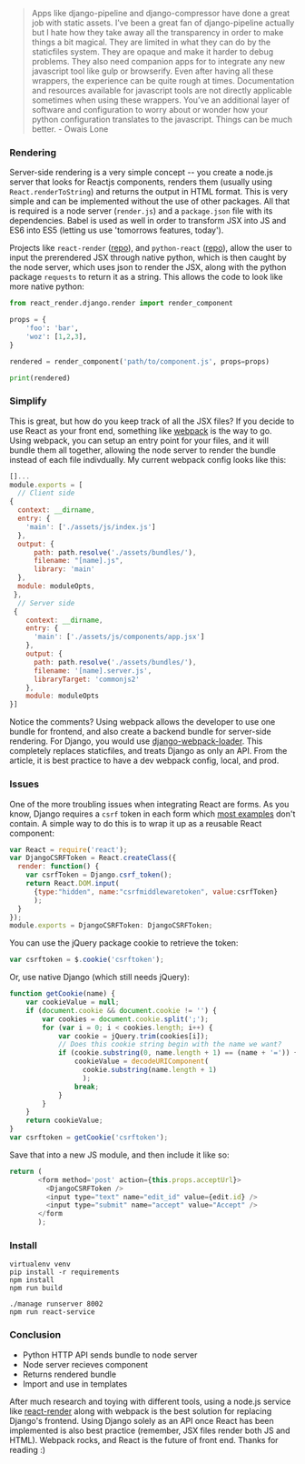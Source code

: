 

>Apps like django-pipeline and django-compressor have done a great job with static assets. I’ve been a great fan of django-pipeline actually but I hate how they take away all the transparency in order to make things a bit magical. They are limited in what they can do by the staticfiles system. They are opaque and make it harder to debug problems. They also need companion apps for to integrate any new javascript tool like gulp or browserify. Even after having all these wrappers, the experience can be quite rough at times. Documentation and resources available for javascript tools are not directly applicable sometimes when using these wrappers. You’ve an additional layer of software and configuration to worry about or wonder how your python configuration translates to the javascript. Things can be much better. - Owais Lone

### Rendering

Server-side rendering is a very simple concept -- you create a node.js server that looks for Reactjs components, renders them (usually using ```React.renderToString```) and returns the output in HTML format. This is very simple and can be implemented without the use of other packages. All that is required is a node server (```render.js```) and a ```package.json``` file with its dependencies. Babel is used as well in order to transform JSX into JS and ES6 into ES5 (letting us use 'tomorrows features, today').

Projects like ```react-render``` ([repo](https://github.com/mic159/react-render/)), and ```python-react``` ([repo](https://github.com/markfinger/python-react)), allow the user to input the prerendered JSX through native python, which is then caught by the node server, which uses json to render the JSX, along with the python package ```requests``` to return it as a string. This allows the code to look like more native python:

```Python
from react_render.django.render import render_component

props = {
    'foo': 'bar',
    'woz': [1,2,3],
}

rendered = render_component('path/to/component.js', props=props)

print(rendered)
```

### Simplify

This is great, but how do you keep track of all the JSX files? If you decide to use React as your front end, something like [webpack](https://webpack.github.io/) is the way to go. Using webpack, you can setup an entry point for your files, and it will bundle them all together, allowing the node server to render the bundle instead of each file indivdually. My current webpack config looks like this:

```Javascript
[]...
module.exports = [
  // Client side
{
  context: __dirname,
  entry: {
    'main': ['./assets/js/index.js']
  },
  output: {
      path: path.resolve('./assets/bundles/'),
      filename: "[name].js",
      library: 'main'
  },
  module: moduleOpts,
 },
  // Server side
 {
    context: __dirname,
    entry: {
      'main': ['./assets/js/components/app.jsx']
    },
    output: {
      path: path.resolve('./assets/bundles/'),
      filename: '[name].server.js',
      libraryTarget: 'commonjs2'
    },
    module: moduleOpts
}]
```

Notice the comments? Using webpack allows the developer to use one bundle for frontend, and also create a backend bundle for server-side rendering. For Django, you would use [django-webpack-loader](https://github.com/owais/django-webpack-loader). This completely replaces staticfiles, and treats Django as only an API. From the article, it is best practice to have a dev webpack config, local, and prod.

### Issues
One of the more troubling issues when integrating React are forms. As you know, Django requires a ```csrf``` token in each form which [most examples](https://github.com/mic159/react-render/blob/master/example/example_app/static/jsx/components/CommentForm.jsx) don't contain. A simple way to do this is to wrap it up as a reusable React component:

```Javascript
var React = require('react');
var DjangoCSRFToken = React.createClass({
  render: function() {
    var csrfToken = Django.csrf_token();
    return React.DOM.input(
      {type:"hidden", name:"csrfmiddlewaretoken", value:csrfToken}
      );
  }
});
module.exports = DjangoCSRFToken: DjangoCSRFToken;
```
You can use the jQuery package cookie to retrieve the token:

```Javascript
var csrftoken = $.cookie('csrftoken');
```
Or, use native Django (which still needs jQuery):

```Javascript
function getCookie(name) {
    var cookieValue = null;
    if (document.cookie && document.cookie != '') {
        var cookies = document.cookie.split(';');
        for (var i = 0; i < cookies.length; i++) {
            var cookie = jQuery.trim(cookies[i]);
            // Does this cookie string begin with the name we want?
            if (cookie.substring(0, name.length + 1) == (name + '=')) {
                cookieValue = decodeURIComponent(
                  cookie.substring(name.length + 1)
                  );
                break;
            }
        }
    }
    return cookieValue;
}
var csrftoken = getCookie('csrftoken');
```
Save that into a new JS module, and then include it like so:

```Javascript
return (
       <form method='post' action={this.props.acceptUrl}>
         <DjangoCSRFToken />
         <input type="text" name="edit_id" value={edit.id} />
         <input type="submit" name="accept" value="Accept" />
       </form
       );
```

### Install

```
virtualenv venv
pip install -r requirements
npm install
npm run build

./manage runserver 8002
npm run react-service
```

### Conclusion
- Python HTTP API sends bundle to node server
- Node server recieves component
- Returns rendered bundle
- Import and use in templates

After much research and toying with different tools, using a node.js service like [react-render](https://github.com/mic159/react-render) along with webpack is the best solution for replacing Django's frontend. Using Django solely as an API once React has been implemented is also best practice (remember, JSX files render both JS and HTML). Webpack rocks, and React is the future of front end. Thanks for reading :)

